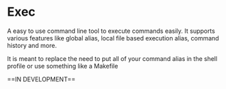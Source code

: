 # Exec

A easy to use command line tool to execute commands easily.
It supports various features like global alias, local file based execution alias,
command history and more.

It is meant to replace the need to put all of your command alias in the 
shell profile or use something like a Makefile

==IN DEVELOPMENT==
